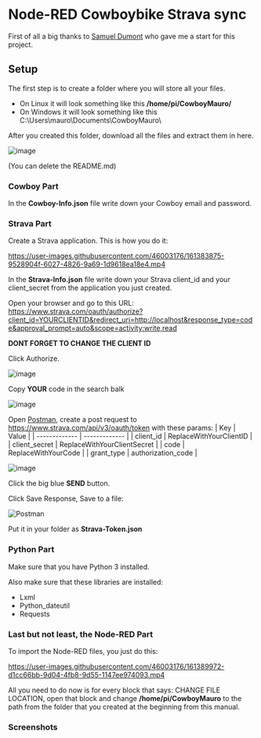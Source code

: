 # Node-RED Cowboybike Strava sync
First of all a big thanks to [Samuel Dumont](https://github.com/samueldumont/) who gave me a start for this project.

## Setup
The first step is to create a folder where you will store all your files.
 * On Linux it will look something like this __/home/pi/CowboyMauro/__
 * On Windows it will look something like this C:\Users\mauro\Documents\CowboyMauro\

After you created this folder, download all the files and extract them in here.

![image](https://user-images.githubusercontent.com/46003176/161393712-e87d9de2-92b7-4e2e-91f5-5fa33cdb341c.png)

(You can delete the README.md)

### Cowboy Part
In the __Cowboy-Info.json__ file write down your Cowboy email and password.

### Strava Part
Create a Strava application.
This is how you do it:

https://user-images.githubusercontent.com/46003176/161383875-9528904f-6027-4826-9a69-1d9618ea18e4.mp4

In the __Strava-Info.json__ file write down your Strava client_id and your client_secret from the application you just created.

Open your browser and go to this URL: https://www.strava.com/oauth/authorize?client_id=YOURCLIENTID&redirect_uri=http://localhost&response_type=code&approval_prompt=auto&scope=activity:write,read

__DONT FORGET TO CHANGE THE CLIENT ID__

Click Authorize.

![image](https://user-images.githubusercontent.com/46003176/161384592-377337da-6a03-466c-b2d3-605bfdcaca6a.png)

Copy __YOUR__ code in the search balk

![image](https://user-images.githubusercontent.com/46003176/161384660-e580fc74-d53e-4f46-b6e8-32309ac733de.png)

Open [Postman](https://www.postman.com/downloads/), create a post request to https://www.strava.com/api/v3/oauth/token with these params:
| Key | Value |
| ------------- | ------------- |
| client_id  | ReplaceWithYourClientID  |
| client_secret  | ReplaceWithYourClientSecret  |
| code  | ReplaceWithYourCode  |
| grant_type  | authorization_code  |

![image](https://user-images.githubusercontent.com/46003176/161385188-bb01875d-ce48-4ee3-9a46-fb59233713c3.png)

Click the big blue __SEND__ button.

Click Save Response, Save to a file:

![Postman](https://user-images.githubusercontent.com/46003176/161385572-731ffc96-75fd-4534-9014-60ccfdb22589.png)

Put it in your folder as __Strava-Token.json__

### Python Part
Make sure that you have Python 3 installed.

Also make sure that these libraries are installed:

* Lxml
* Python_dateutil
* Requests

### Last but not least, the Node-RED Part

To import the Node-RED files, you just do this:

https://user-images.githubusercontent.com/46003176/161389972-d1cc66bb-9d04-4fb8-9d55-1147ee974093.mp4

All you need to do now is for every block that says: CHANGE FILE LOCATION, open that block and change __/home/pi/CowboyMauro__ to the path from the folder that you created at the beginning from this manual.

### Screenshots
